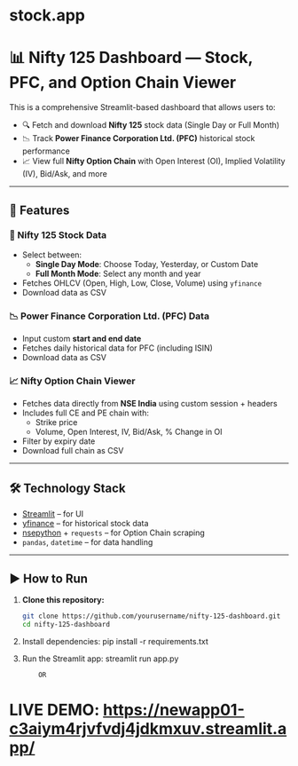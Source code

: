 ﻿# stock.app

 
 # 📊 Nifty 125 Dashboard — Stock, PFC, and Option Chain Viewer

This is a comprehensive Streamlit-based dashboard that allows users to:

- 🔍 Fetch and download **Nifty 125** stock data (Single Day or Full Month)
- 📉 Track **Power Finance Corporation Ltd. (PFC)** historical stock performance
- 📈 View full **Nifty Option Chain** with Open Interest (OI), Implied Volatility (IV), Bid/Ask, and more

---

## 🚀 Features

### 📌 Nifty 125 Stock Data
- Select between:
  - **Single Day Mode**: Choose Today, Yesterday, or Custom Date
  - **Full Month Mode**: Select any month and year
- Fetches OHLCV (Open, High, Low, Close, Volume) using `yfinance`
- Download data as CSV

### 📉 Power Finance Corporation Ltd. (PFC) Data
- Input custom **start and end date**
- Fetches daily historical data for PFC (including ISIN)
- Download data as CSV

### 📈 Nifty Option Chain Viewer
- Fetches data directly from **NSE India** using custom session + headers
- Includes full CE and PE chain with:
  - Strike price
  - Volume, Open Interest, IV, Bid/Ask, % Change in OI
- Filter by expiry date
- Download full chain as CSV

---

## 🛠 Technology Stack

- [Streamlit](https://streamlit.io/) – for UI
- [yfinance](https://pypi.org/project/yfinance/) – for historical stock data
- [nsepython](https://github.com/vaishnavsm/nsepython) + `requests` – for Option Chain scraping
- `pandas`, `datetime` – for data handling

---

## ▶️ How to Run

1. **Clone this repository:**
   ```bash
   git clone https://github.com/yourusername/nifty-125-dashboard.git
   cd nifty-125-dashboard
   
2. Install dependencies:
pip install -r requirements.txt

3. Run the Streamlit app:
streamlit run app.py

           OR
   
# LIVE DEMO: https://newapp01-c3aiym4rjvfvdj4jdkmxuv.streamlit.app/


